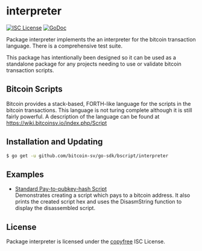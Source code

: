 # interpreter

[![ISC License](http://img.shields.io/badge/license-ISC-blue.svg)](http://copyfree.org)
[![GoDoc](https://pkg.go.dev/badge/github.com/bitcoin-sv/go-sdk/bscript/interpreter?utm_source=godoc)](http://godoc.org/github.com/bitcoin-sv/go-sdk/bscript/interpreter)

Package interpreter implements the an interpreter for the bitcoin transaction language. There is
a comprehensive test suite.

This package has intentionally been designed so it can be used as a standalone
package for any projects needing to use or validate bitcoin transaction scripts.

## Bitcoin Scripts

Bitcoin provides a stack-based, FORTH-like language for the scripts in
the bitcoin transactions. This language is not turing complete
although it is still fairly powerful. A description of the language
can be found at https://wiki.bitcoinsv.io/index.php/Script

## Installation and Updating

```bash
$ go get -u github.com/bitcoin-sv/go-sdk/bscript/interpreter
```

## Examples

- [Standard Pay-to-pubkey-hash Script](http://github.com/bitcoin-sv/go-sdk/bscript/interpreter#example-PayToAddrScript)  
  Demonstrates creating a script which pays to a bitcoin address. It also
  prints the created script hex and uses the DisasmString function to display
  the disassembled script.

## License

Package interpreter is licensed under the [copyfree](http://copyfree.org) ISC
License.
